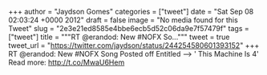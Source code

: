 
+++
author = "Jaydson Gomes"
categories = ["tweet"]
date = "Sat Sep 08 02:03:24 +0000 2012"
draft = false
image = "No media found for this Tweet"
slug = "2e3e21ed8585e4bbe6ecb5d52c06da9e7f57479f"
tags = ["tweet"]
title = """RT @erandod: New #NOFX So..."""
tweet = true
tweet_url = "https://twitter.com/jaydson/status/244254580601393152"
+++
RT @erandod: New #NOFX Song Posted off Entitled --&gt; ' This Machine Is 4'
Read more: http://t.co/MwaU6Hem

